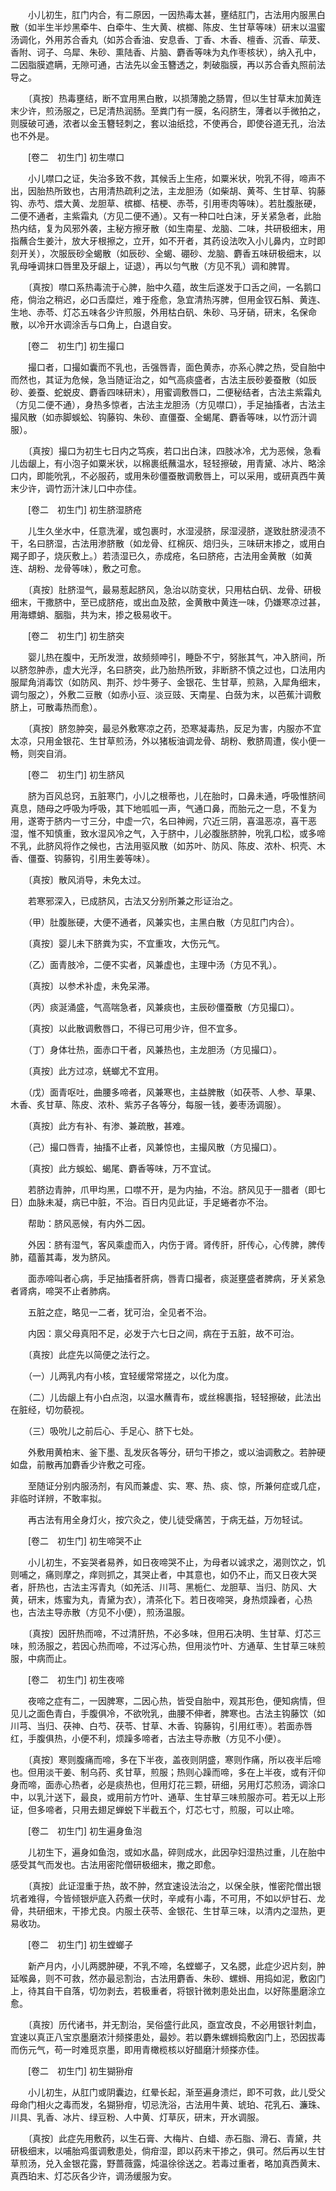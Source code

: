 <!-- { "loadSidebar": true } -->
　　小儿初生，肛门内合，有二原因，一因热毒太甚，壅结肛门，古法用内服黑白散（如半生半炒黑牵牛、白牵牛、生大黄、槟榔、陈皮、生甘草等味）研末以温蜜汤调化，外用苏合香丸（如苏合香油、安息香、丁香、木香、檀香、沉香、荜茇、香附、诃子、乌犀、朱砂、熏陆香、片脑、麝香等味为丸作枣核状），纳入孔中，二因脂膜遮瞒，无隙可通，古法先以金玉簪透之，刺破脂膜，再以苏合香丸照前法导之。

　　〔真按〕热毒壅结，断不宜用黑白散，以损薄脆之肠胃，但以生甘草末加黄连末少许，煎汤服之，已足清热润肠。至粪门有一膜，名闷脐生，薄者以手微拍之，则膜破可通，浓者以金玉簪轻刺之，套以油纸捻，不使再合，即使谷道无孔，治法也不外是。

　　[卷二　初生门] 初生噤口 

　　小儿噤口之证，失治多致不救，其候舌上生疮，如粟米状，吮乳不得，啼声不出，因胎热所致也，古用清热疏利之法，主龙胆汤（如柴胡、黄芩、生甘草、钩藤钩、赤芍、煨大黄、龙胆草、槟榔、桔梗、赤苓，引用枣肉等味）。若肚腹胀硬，二便不通者，主紫霜丸（方见二便不通）。又有一种口吐白沫，牙关紧急者，此胎热内结，复为风邪外袭，主秘方擦牙散（如生南星、龙脑、二味，共研极细末，用指蘸合生姜汁，放大牙根擦之，立开，如不开者，其药设法吹入小儿鼻内，立时即刻开关），次服辰砂全蝎散（如辰砂、全蝎、硼砂、龙脑、麝香五味研极细末，以乳母唾调抹口唇里及牙龈上，证退），再以匀气散（方见不乳）调和脾胃。

　　〔真按〕噤口系热毒流于心脾，胎中久蕴，故生后遂发于口舌之间，一名鹅口疮，倘治之稍迟，必口舌糜烂，难于痊愈，急宜清热泻脾，但用金钗石斛、黄连、生地、赤苓、灯芯五味各少许煎服，外用枯白矾、朱砂、马牙硝，研末，名保命散，以冷开水调涂舌与口角上，白退自安。

　　[卷二　初生门] 初生撮口 

　　撮口者，口撮如囊而不乳也，舌强唇青，面色黄赤，亦系心脾之热，受自胎中而然也，其证为危候，急当随证治之，如气高痰盛者，古法主辰砂姜蚕散（如辰砂、姜蚕、蛇蜕皮、麝香四味研末），用蜜调敷唇口，二便秘结者，古法主紫霜丸（方见二便不通），身热多惊者，古法主龙胆汤（方见噤口），手足抽搐者，古法主撮风散（如赤脚蜈蚣、钩藤钩、朱砂、直僵蚕、全蝎尾、麝香等味，以竹沥汁调服）。

　　〔真按〕撮口为初生七日内之笃疾，若口出白沫，四肢冰冷，尤为恶候，急看儿齿龈上，有小泡子如粟米状，以棉裹纸蘸温水，轻轻擦破，用青黛、冰片、略涂口内，即能吮乳，不必服药，或用朱砂僵蚕散调敷唇上，可以采用，或研真西牛黄末少许，调竹沥汁沫儿口中亦佳。

　　[卷二　初生门] 初生脐湿脐疮 

　　儿生久坐水中，任意洗濯，或包裹时，水湿浸脐，尿湿浸脐，遂致肚脐浸渍不干，名曰脐湿，古法用渗脐散（如龙骨、红棉灰、焙归头，三味研末掺之，或用白羯子即子，烧灰敷上。）若渍湿已久，赤成疮，名曰脐疮，古法用金黄散（如黄连、胡粉、龙骨等味），敷之可愈。

　　〔真按〕肚脐湿气，最易惹起脐风，急治以防变状，只用枯白矾、龙骨、研极细末，干撒脐中，至已成脐疮，或出血及脓，金黄散中黄连一味，仍嫌寒凉过甚，用海螵蛸、胭脂，共为末，掺之极易收干。

　　[卷二　初生门] 初生脐突 

　　婴儿热在腹中，无所发泄，故频频呻引，睡卧不宁，努胀其气，冲入脐间，所以脐忽肿赤，虚大光浮，名曰脐突，此乃胎热所致，非断脐不慎之过也，口法用内服犀角消毒饮（如防风、荆芥、炒牛蒡子、金银花、生甘草，煎熟，入犀角细末，调匀服之），外敷二豆散（如赤小豆、淡豆豉、天南星、白蔹为末，以芭蕉汁调敷脐上，可散毒热而愈）。

　　〔真按〕脐忽肿突，最忌外敷寒凉之药，恐寒凝毒热，反足为害，内服亦不宜太凉，只用金银花、生甘草煎汤，外以猪板油调龙骨、胡粉、敷脐周遭，俟小便一畅，则突自消。

　　[卷二　初生门] 初生脐风 

　　脐为百风总窍，五脏寒门，小儿之根蒂也，儿在胎时，口鼻未通，呼吸惟脐间真息，随母之呼吸为呼吸，其下地呱呱一声，气通口鼻，而胎元之一息，不复为用，遂寄于脐内一寸三分，中虚一穴，名曰神阙，穴近三阴，喜温恶凉，喜干恶湿，惟不知慎重，致水湿风冷之气，入于脐中，儿必腹胀脐肿，吮乳口松，或多啼不乳，此脐风将作之候也，古法用驱风散（如苏叶、防风、陈皮、浓朴、枳壳、木香、僵蚕、钩藤钩，引用生姜等味）。

　　〔真按〕散风消导，未免太过。

　　若寒邪深入，已成脐风，古法又分别所兼之形证治之。

　　（甲）肚腹胀硬，大便不通者，风兼实也，主黑白散（方见肛门内合）。

　　〔真按〕婴儿未下脐粪为实，不宜重攻，大伤元气。

　　（乙）面青肢冷，二便不实者，风兼虚也，主理中汤（方见不乳）。

　　〔真按〕以参术补虚，未免呆滞。

　　（丙）痰涎涌盛，气高喘急者，风兼痰也，主辰砂僵蚕散（方见撮口）。

　　〔真按〕以此散调敷唇口，不得已可用少许，但不宜多。

　　（丁）身体壮热，面赤口干者，风兼热也，主龙胆汤（方见撮口）。

　　〔真按〕此方过凉，蜣螂尤不宜用。

　　（戊）面青呕吐，曲腰多啼者，风兼寒也，主益脾散（如茯苓、人参、草果、木香、炙甘草、陈皮、浓朴、紫苏子各等分，每服一钱，姜枣汤调服）。

　　〔真按〕此方有补、有渗、兼疏散，甚难。

　　（己）撮口唇青，抽搐不止者，风兼惊也，主撮风散（方见撮口）。

　　〔真按〕此方蜈蚣、蝎尾、麝香等味，万不宜试。

　　若脐边青肿，爪甲均黑，口噤不开，是为内抽，不治。脐风见于一腊者（即七日）血脉未凝，病已中脏，不治。百日内见此证，手足蜷者亦不治。

　　帮助：脐风恶候，有内外二因。

　　外因：脐有湿气，客风乘虚而入，内伤于肾。肾传肝，肝传心，心传脾，脾传肺，蕴蓄其毒，发为脐风。

　　面赤啼叫者心病，手足抽搐者肝病，唇青口撮者，痰涎壅盛者脾病，牙关紧急者肾病，啼哭不止者肺病。

　　五脏之症，略见一二者，犹可治，全见者不治。

　　内因：禀父母真阳不足，必发于六七日之间，病在于五脏，故不可治。

　　〔真按〕此症先以简便之法行之。

　　（一）儿两乳内有小核，宜轻缓常常搓之，以化为度。

　　（二）儿齿龈上有小白点泡，以温水蘸青布，或丝棉裹指，轻轻擦破，此法出在脏经，切勿藐视。

　　（三）吸吮儿之前后心、手足心、脐下七处。

　　外敷用黄柏末、釜下墨、乱发灰各等分，研匀干掺之，或以油调敷之。若肿硬如盘，前散再加麝香少许敷之可痊。

　　至随证分别内服汤剂，有风而兼虚、实、寒、热、痰、惊，所兼何症或几症，非临时详辨，不敢率拟。

　　再古法有用全身灯火，按穴灸之，使儿徒受痛苦，于病无益，万勿轻试。

　　[卷二　初生门] 初生啼哭不止 

　　小儿初生，不妄哭者易养，如日夜啼哭不止，为母者以诚求之，渴则饮之，饥则哺之，痛则摩之，痒则抓之，其哭止者，中其意也，如仍不止，而又日夜大哭者，肝热也，古法主泻青丸（如羌活、川芎、黑栀仁、龙胆草、当归、防风、大黄，研末，炼蜜为丸，青黛为衣），清茶化下。若日夜啼哭，身热烦躁者，心热也，古法主导赤散（方见不小便），煎汤温服。

　　〔真按〕因肝热而啼，不过清肝热，不必多味，但用石决明、生甘草、灯芯三味，煎汤服之，若因心热而啼，不过泻心热，但用淡竹叶、方通草、生甘草三味煎服，中病而止。

　　[卷二　初生门] 初生夜啼 

　　夜啼之症有二，一因脾寒，二因心热，皆受自胎中，观其形色，便知病情，但见儿之面色青白，手腹俱冷，不欲吮乳，曲腰不伸者，脾寒也。古法主钩藤饮（如川芎、当归、茯神、白芍、茯苓、甘草、木香、钩藤钩，引用红枣）。若面赤唇红，手腹俱热，小便不利，烦躁多啼者，古法主导赤散（方见不小便）。

　　〔真按〕寒则腹痛而啼，多在下半夜，盖夜则阴盛，寒则作痛，所以夜半后啼也。但用淡干姜、制乌药、炙甘草，煎服；热则心躁而啼，多在上半夜，或有汗仰身而啼，面赤心热者，必是痰热也，但用灯花三颗，研细，另用灯芯煎汤，调涂口中，以乳汁送下，最良，或用前方竹叶、通草、生甘草三味煎服亦可。若无以上形证，但多啼者，只用去翅足蝉蜕下半截五个，灯芯七寸，煎服，可以止啼。

　　[卷二　初生门] 初生遍身鱼泡 

　　儿初生下，遍身如鱼泡，或如水晶，碎则成水，此因孕妇湿热过重，儿在胎中感受其气而发也。古法用密陀僧研极细末，撒之即愈。

　　〔真按〕此证湿重于热，故不肿，然宜速设法治之，以保全肤，惟密陀僧出银坑者难得，今皆倾银炉底入药煮一伏时，辛咸有小毒，不可用，不如以炉甘石、龙骨，共研细末，干掺尤良。内服土茯苓、金银花、生甘草三味，以清内之湿热，更易收功。

　　[卷二　初生门] 初生螳螂子 

　　新产月内，小儿两腮肿硬，不乳不啼，名螳螂子，又名腮，此症少迟片刻，肿延喉鼻，则不可救，然亦最忌割治，古法用麝香、朱砂、螺蛳、用捣如泥，敷囟门上，待其自干自落，切勿剥去，若极重者，将银针微刺患处出血，以好陈墨磨涂立愈。

　　〔真按〕历代诸书，并无割治，吴俗盛行此风，亟宜改良，不必用银针刺血，宜速以真正八宝京墨磨浓汁频搽患处，最妙。若以麝朱螺蛳捣敷囟门上，恐因拔毒而伤元气，苟一时难觅京墨，即用青橄榄核以好醋磨汁频搽亦佳。

　　[卷二　初生门] 初生猢狲疳 

　　小儿初生，从肛门或阴囊边，红晕长起，渐至遍身溃烂，即不可救，此儿受父母命门相火之毒而发，名猢狲疳，切忌洗浴，古法用牛黄、琥珀、花乳石、濂珠、川具、乳香、冰片、绿豆粉、人中黄、灯草灰，研末，开水调服。

　　〔真按〕此症先用敷药，以生石膏、大梅片、白蜡、赤石脂、滑石、青黛，共研极细末，以哺胎鸡蛋调敷患处，倘疳湿，即以药末干掺之，俱可。然后再以生甘草煎汤，兑入金银花露，野蔷薇露，炖温徐徐送之。若毒过重者，略加真西黄末、真西珀末、灯芯灰各少许，调汤缓服为安。

